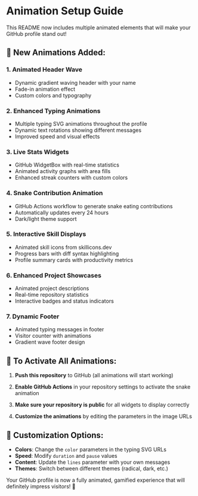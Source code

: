 # Animation Setup Guide

This README now includes multiple animated elements that will make your GitHub profile stand out!

## 🎯 New Animations Added:

### 1. **Animated Header Wave**
- Dynamic gradient waving header with your name
- Fade-in animation effect
- Custom colors and typography

### 2. **Enhanced Typing Animations**
- Multiple typing SVG animations throughout the profile
- Dynamic text rotations showing different messages
- Improved speed and visual effects

### 3. **Live Stats Widgets**
- GitHub WidgetBox with real-time statistics
- Animated activity graphs with area fills
- Enhanced streak counters with custom colors

### 4. **Snake Contribution Animation**
- GitHub Actions workflow to generate snake eating contributions
- Automatically updates every 24 hours
- Dark/light theme support

### 5. **Interactive Skill Displays**
- Animated skill icons from skillicons.dev
- Progress bars with diff syntax highlighting
- Profile summary cards with productivity metrics

### 6. **Enhanced Project Showcases**
- Animated project descriptions
- Real-time repository statistics
- Interactive badges and status indicators

### 7. **Dynamic Footer**
- Animated typing messages in footer
- Visitor counter with animations
- Gradient wave footer design

## 🚀 To Activate All Animations:

1. **Push this repository** to GitHub (all animations will start working)

2. **Enable GitHub Actions** in your repository settings to activate the snake animation

3. **Make sure your repository is public** for all widgets to display correctly

4. **Customize the animations** by editing the parameters in the image URLs

## 🎨 Customization Options:

- **Colors**: Change the `color` parameters in the typing SVG URLs
- **Speed**: Modify `duration` and `pause` values
- **Content**: Update the `lines` parameter with your own messages
- **Themes**: Switch between different themes (radical, dark, etc.)

Your GitHub profile is now a fully animated, gamified experience that will definitely impress visitors! 🌟